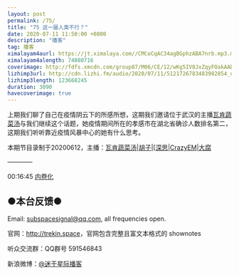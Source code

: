 ```yaml
---
layout: post
permalink: /75/
title: "75 这一届人类不行？"
date: 2020-07-11 11:50:00 +0800
description: "播客"
tag: 播客 
ximalayam4aurl: https://jt.ximalaya.com//CMCoCqAC34agBGphzABA7nrb.mp3.m4a?channel=rss&amp;album_id=3135361&amp;track_id=315815332&amp;uid=6418191&amp;jt=https://audio.xmcdn.com/storages/41b8-audiofreehighqps/98/48/CMCoCqAC34agBGphzABA7nrb.mp3
ximalayam4alength: 74080716
coverimage: http://fdfs.xmcdn.com/group87/M06/CE/12/wKg5IV8JxZqyFOakAADx4CLffts376.jpg
lizhimp3url: http://cdn.lizhi.fm/audio/2020/07/11/5121726783483982854_ud.mp3
lizhimp3length: 123668245
duration: 3090
havecoverimage: true
---  
```


上期我们聊了自己在疫情阴云下的所感所想，这期我们邀请位于武汉的主播[瓦肯蔬菜汤](http://weibo.com/u/5013547255)与我们继续这个话题，她疫情期间所在的孝感市在湖北省确诊人数排名第二，这期我们听听靠近疫情风暴中心的她有什么思考。

本期节目录制于20200612，主播：[瓦肯蔬菜汤](http://weibo.com/u/5013547255)\|[胡子](https://weibo.com/p/1005051764117203)\|[[深思](mailto:deepthought@trekin.space)\|[CrazyEM](mailto:emh@trekin.space)\|[大腐](https://weibo.com/u/5113590549)

————

00:16:45 [内卷化](https://baike.baidu.com/item/%E5%86%85%E5%8D%B7%E5%8C%96)

## ●本台反馈●

Email: <subspacesignal@qq.com>, all frequencies open.

官网：<http://trekin.space>，官网包含完整且富文本格式的 shownotes

听众交流群：QQ群号 591546843

新浪微博：[@迷于星际播客](http://weibo.com/lostinst)
